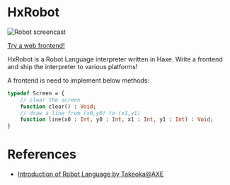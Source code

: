 # HxRobot

![Robot screencast](https://cloud.githubusercontent.com/assets/1079715/4714711/03e1abb2-58f6-11e4-8ae7-f8bb9c5fc9e4.gif)

[Try a web frontend!](https://mandel59.github.io/hxrobot/)

HxRobot is a Robot Language interpreter written in Haxe. Write a frontend and ship the interpreter to various platforms!

A frontend is need to implement below methods:

```haxe
typedef Screen = {
    // clear the screen
    function clear() : Void;
    // draw a line from (x0,y0) to (x1,y1)
    function line(x0 : Int, y0 : Int, x1 : Int, y1 : Int) : Void;
}
```

# References

* [Introduction of Robot Language by Takeoka@AXE](http://www.takeoka.org/~take/kvm/rob.html)
